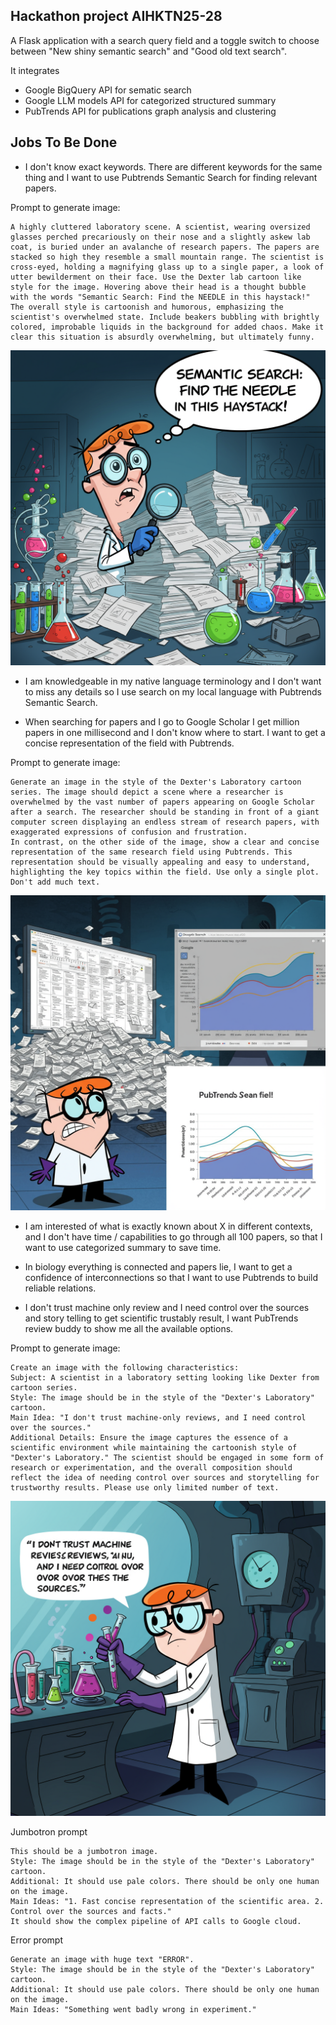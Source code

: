 Hackathon project AIHKTN25-28
-----------------------------

A Flask application with a search query field and a toggle switch to choose between "New shiny semantic search" and "Good old text search".

It integrates
* Google BigQuery API for sematic search
* Google LLM models API for categorized structured summary
* PubTrends API for publications graph analysis and clustering


Jobs To Be Done
---------------

* I don't know exact keywords. There are different keywords for the same thing and I want to use Pubtrends Semantic Search for finding relevant papers.

Prompt to generate image:
```
A highly cluttered laboratory scene. A scientist, wearing oversized glasses perched precariously on their nose and a slightly askew lab coat, is buried under an avalanche of research papers. The papers are stacked so high they resemble a small mountain range. The scientist is cross-eyed, holding a magnifying glass up to a single paper, a look of utter bewilderment on their face. Use the Dexter lab cartoon like style for the image. Hovering above their head is a thought bubble with the words "Semantic Search: Find the NEEDLE in this haystack!" The overall style is cartoonish and humorous, emphasizing the scientist's overwhelmed state. Include beakers bubbling with brightly colored, improbable liquids in the background for added chaos. Make it clear this situation is absurdly overwhelming, but ultimately funny.
```

![image](assets/1.png)


* I am knowledgeable in my native language terminology and I don't want to miss any details so I use search on my local language with Pubtrends Semantic Search.

* When searching for papers and I go to Google Scholar I get million papers in one millisecond and I don't know where to start. I want to get a concise representation of the field with Pubtrends.

Prompt to generate image:
```
Generate an image in the style of the Dexter's Laboratory cartoon series. The image should depict a scene where a researcher is overwhelmed by the vast number of papers appearing on Google Scholar after a search. The researcher should be standing in front of a giant computer screen displaying an endless stream of research papers, with exaggerated expressions of confusion and frustration.
In contrast, on the other side of the image, show a clear and concise representation of the same research field using Pubtrends. This representation should be visually appealing and easy to understand, highlighting the key topics within the field. Use only a single plot. Don't add much text.
```

![image](assets/2.png)

* I am interested of what is exactly known about X in different contexts, and I don't have time / capabilities to go through all 100 papers, so that I want to use categorized summary to save time.

* In biology everything is connected and papers lie, I want to get a confidence of interconnections so that I want to use Pubtrends to build reliable relations.

* I don't trust machine only review and I need control over the sources and story telling to get scientific trustably result, I want PubTrends review buddy to show me all the available options.

Prompt to generate image:
```
Create an image with the following characteristics:
Subject: A scientist in a laboratory setting looking like Dexter from cartoon series.
Style: The image should be in the style of the "Dexter's Laboratory" cartoon.
Main Idea: "I don't trust machine-only reviews, and I need control over the sources."
Additional Details: Ensure the image captures the essence of a scientific environment while maintaining the cartoonish style of "Dexter's Laboratory." The scientist should be engaged in some form of research or experimentation, and the overall composition should reflect the idea of needing control over sources and storytelling for trustworthy results. Please use only limited number of text.
```

![image](assets/3.png)

Jumbotron prompt
```
This should be a jumbotron image. 
Style: The image should be in the style of the "Dexter's Laboratory" cartoon. 
Additional: It should use pale colors. There should be only one human on the image.
Main Ideas: "1. Fast concise representation of the scientific area. 2.  Control over the sources and facts."
It should show the complex pipeline of API calls to Google cloud.
```


Error prompt
```
Generate an image with huge text "ERROR". 
Style: The image should be in the style of the "Dexter's Laboratory" cartoon. 
Additional: It should use pale colors. There should be only one human on the image.
Main Ideas: "Something went badly wrong in experiment."
```